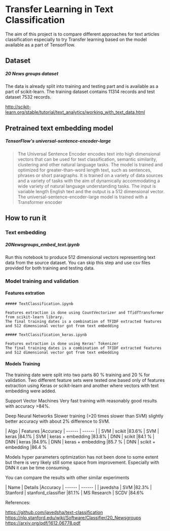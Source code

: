 # Transfer Learning in Text Classification

The aim of this project is to compare different approaches for text articles classification especially to try Transfer learning based on the model available as a part of TensorFlow.

## Dataset

##### 20 News groups dataset
The data is already split into training and testing part and is available as a part of scikit-learn. The training dataset contains 11314 records and test dataset 7532 records.

http://scikit-learn.org/stable/tutorial/text_analytics/working_with_text_data.html

## Pretrained text embedding model

##### TensorFlow's universal-sentence-encoder-large

>The Universal Sentence Encoder encodes text into high dimensional vectors that can be used for text classification, semantic similarity, clustering and other natural language tasks.
The model is trained and optimized for greater-than-word length text, such as sentences, phrases or short paragraphs. It is trained on a variety of data sources and a variety of tasks with the aim of dynamically accommodating a wide variety of natural language understanding tasks. The input is variable length English text and the output is a 512 dimensional vector. The universal-sentence-encoder-large model is trained with a Transformer encoder




## How to run it

### Text embedding

##### 20Newsgroups_embed_text.ipynb

Run this notebook to produce 512 dimensional vectors representing text data from the source dataset.
You can skip this step and use csv files provided for both training and testing data.

### Model training and validation

#### Features extration
    ##### TextClassification.ipynb

    Features extraction is done using CountVectorizer and TfidfTransformer from scikit-learn library.
    The final training dates is a combination of TFIDF extracted features and 512 dimensional vector got from text embedding

    ##### TextClassification_keras.ipynb

    Features extraction is done using Keras' Tokenizer
    The final training dates is a combination of TFIDF extracted features and 512 dimensional vector got from text embedding

#### Models Training

The training date were split into two parts 80 % training and 20 % for validation.
Two different feature sets were tested one based only of features extraction using Keras or scikit-learn and another where vectors with text embedding were added.

Support Vector Machines
Very fast training with reasonably good results with accuracy >84%.

Deep Neural Networks
Slower training (>20 times slower than SVM) slightly better accuracy with about 2% difference to SVM.



| Algo | Features |Accuracy
| ------ | ------ |
| SVM | scikit |83.6%
| SVM | keras |84.1%
| SVM | keras + embedding |83.8%
| DNN | scikit |84.1 %
| DNN | keras |84.9%
| DNN | keras + embedding |85.7 %
| DNN | scikit + embedding |86.4 %

Models hyper parameters optimization has not been done to some extent but there is very likely still some space from improvement. Especially with DNN it can be time consuming.

You can compare the results with other similar experiments

| Name | Details |Accuracy
| ------ | ------ |
| javedsha | SVM |82.3%
| Stanford | stanford_classifier |81.1%
| MS Research | SCDV |84.6%

References:

https://github.com/javedsha/text-classification
https://nlp.stanford.edu/wiki/Software/Classifier/20_Newsgroups
https://arxiv.org/pdf/1612.06778.pdf

